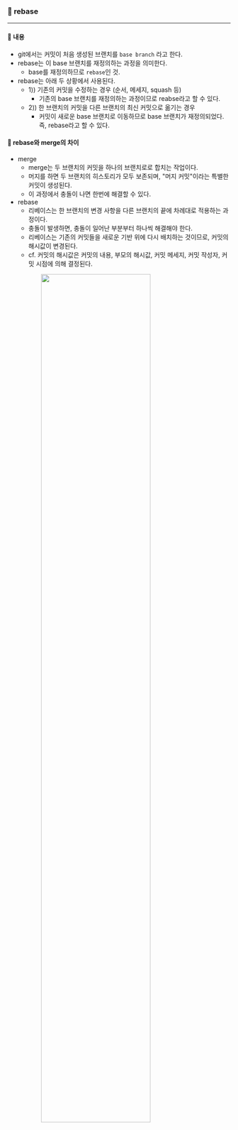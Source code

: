 ### 🔶 rebase

---

#### 🔸 내용
- git에서는 커밋이 처음 생성된 브랜치를 `base branch` 라고 한다.
- rebase는 이 base 브랜치를 재정의하는 과정을 의미한다.
  - base를 재정의하므로 `rebase`인 것.
- rebase는 아래 두 상황에서 사용된다.
  - 1)) 기존의 커밋을 수정하는 경우 (순서, 메세지, squash 등)
    - 기존의 base 브랜치를 재정의하는 과정이므로 reabse라고 할 수 있다.
  - 2)) 한 브랜치의 커밋을 다른 브랜치의 최신 커밋으로 옮기는 경우
    - 커밋이 새로운 base 브랜치로 이동하므로 base 브랜치가 재정의되었다. 즉, rebase라고 할 수 있다.

#### 🔸 rebase와 merge의 차이

- merge
  - merge는 두 브랜치의 커밋을 하나의 브랜치로로 합치는 작업이다.
  - 머지를 하면 두 브랜치의 히스토리가 모두 보존되며, "머지 커밋"이라는 특별한 커밋이 생성된다.
  - 이 과정에서 충돌이 나면 한번에 해결할 수 있다.
- rebase
  - 리베이스는 한 브랜치의 변경 사항을 다른 브랜치의 끝에 차례대로 적용하는 과정이다.
  - 충돌이 발생하면, 충돌이 일어난 부분부터 하나씩 해결해야 한다.
  - 리베이스는 기존의 커밋들을 새로운 기반 위에 다시 배치하는 것이므로, 커밋의 해시값이 변경된다.
  - cf. 커밋의 해시값은 커밋의 내용, 부모의 해시값, 커밋 메세지, 커밋 작성자, 커밋 시점에 의해 결정된다.
 
<img src="https://github.com/nayonsoso/WIL/assets/76177848/7b8bf2ef-dd58-4e60-a71f-60b38916d596" style="display: block; margin: 0 auto; width: 70%;">
